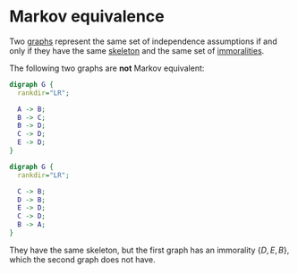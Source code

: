 # Markov equivalence

Two [graphs](202210191454.md) represent the same set of independence assumptions if
and only if they have the same [skeleton](202210191745.md) and the same set of
[immoralities](202210191746.md).

The following two graphs are **not** Markov equivalent:

```dot
digraph G {
  rankdir="LR";

  A -> B;
  B -> C;
  B -> D;
  C -> D;
  E -> D;
}
```

```dot
digraph G {
  rankdir="LR";

  C -> B;
  D -> B;
  E -> D;
  C -> D;
  B -> A;
}
```

They have the same skeleton, but the first graph has an immorality $\left\{ D,
E, B \right\}$, which the second graph does not have.
